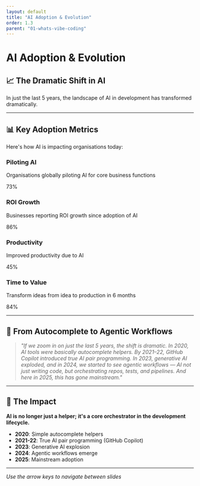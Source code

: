 ```yaml
---
layout: default
title: "AI Adoption & Evolution"
order: 1.3
parent: "01-whats-vibe-coding"
---
```


# AI Adoption & Evolution

## 📈 The Dramatic Shift in AI

In just the last 5 years, the landscape of AI in development has transformed dramatically.

---

## 📊 Key Adoption Metrics

Here's how AI is impacting organisations today:

<div class="adoption-metrics">
    <div class="metric-card">
        <h3>Piloting AI</h3>
        <p>Organisations globally piloting AI for core business functions</p>
        <span class="percentage">73%</span>
    </div>
    <div class="metric-card">
        <h3>ROI Growth</h3>
        <p>Businesses reporting ROI growth since adoption of AI</p>
        <span class="percentage">86%</span>
    </div>
    <div class="metric-card">
        <h3>Productivity</h3>
        <p>Improved productivity due to AI</p>
        <span class="percentage">45%</span>
    </div>
    <div class="metric-card">
        <h3>Time to Value</h3>
        <p>Transform ideas from idea to production in 6 months</p>
        <span class="percentage">84%</span>
    </div>
</div>

---

## 🚀 From Autocomplete to Agentic Workflows

> *"If we zoom in on just the last 5 years, the shift is dramatic. In 2020, AI tools were basically autocomplete helpers. By 2021–22, GitHub Copilot introduced true AI pair programming. In 2023, generative AI exploded, and in 2024, we started to see agentic workflows — AI not just writing code, but orchestrating repos, tests, and pipelines. And here in 2025, this has gone mainstream."*

---

## 🎯 The Impact

**AI is no longer just a helper; it's a core orchestrator in the development lifecycle.**

- **2020**: Simple autocomplete helpers
- **2021-22**: True AI pair programming (GitHub Copilot)
- **2023**: Generative AI explosion
- **2024**: Agentic workflows emerge
- **2025**: Mainstream adoption

---

*Use the arrow keys to navigate between slides*

